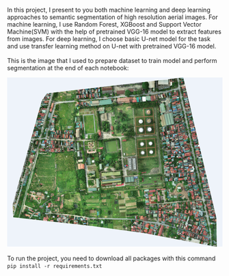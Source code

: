 In this project, I present to you both machine learning and deep learning approaches to semantic segmentation of high resolution aerial images.
 For machine learning, I use Random Forest, XGBoost and Support Vector Machine(SVM) with the help of pretrained VGG-16 model to extract features from images.
For deep learning, I choose basic U-net model for the task and use transfer learning method on U-net with pretrained VGG-16 model.
<br/>
<br/>
This is the image that I used to prepare dataset to train model and perform segmentation at the end of each notebook: 

![img.png](img.png)

To run the project, you need to download all packages with this command
```pip install -r requirements.txt```
